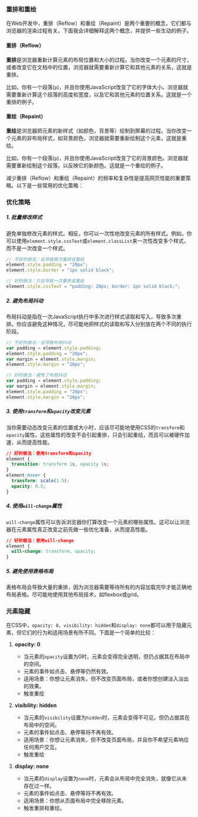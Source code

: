 ### 重排和重绘

在Web开发中，重排（Reflow）和重绘（Repaint）是两个重要的概念，它们都与浏览器的渲染过程有关。下面我会详细解释这两个概念，并提供一些生动的例子。

#### 重排（Reflow）

**重排**是浏览器重新计算元素的布局位置和大小的过程。当你改变一个元素的尺寸，或者改变它在文档中的位置，浏览器就需要重新计算它和其他元素的关系，这就是重排。

比如，你有一个段落(`p`)，并且你使用JavaScript改变了它的字体大小。浏览器就需要重新计算这个段落的高度和宽度，以及它和其他元素的位置关系。这就是一个重排的例子。

#### 重绘（Repaint）

**重绘**是浏览器把元素的新样式（如颜色，背景等）绘制到屏幕的过程。当你改变一个元素的非布局样式，如背景颜色，浏览器就需要重新绘制这个元素，这就是重绘。

比如，你有一个段落(`p`)，并且你使用JavaScript改变了它的背景颜色。浏览器就需要重新绘制这个段落，以反映它的新颜色。这就是一个重绘的例子。

减少重排（Reflow）和重绘（Repaint）的频率和复杂性是提高网页性能的重要策略。以下是一些常用的优化策略：

### 优化策略

##### 1. 批量修改样式

避免单独修改元素的样式。相反，你可以一次性地改变元素的所有样式。例如，你可以使用`element.style.cssText`或`element.classList`来一次性改变多个样式，而不是一次改变一个样式。

```javascript
// 不好的做法：会导致两次重排或重绘
element.style.padding = "20px";
element.style.border = "1px solid black";

// 好的做法：只会导致一次重排或重绘
element.style.cssText = "padding: 20px; border: 1px solid black;";
```

##### 2. 避免布局抖动

布局抖动是指在一次JavaScript执行中多次进行样式读取和写入，导致多次重排。你应该避免这种情况，尽可能地把样式的读取和写入分别放在两个不同的执行阶段。

```javascript
// 不好的做法：会导致布局抖动
var padding = element.style.padding;
element.style.padding = "20px";
var margin = element.style.margin;
element.style.margin = "20px";

// 好的做法：避免了布局抖动
var padding = element.style.padding;
var margin = element.style.margin;
element.style.padding = "20px";
element.style.margin = "20px";
```

##### 3. 使用`transform`和`opacity`改变元素

当你需要动态改变元素的位置或大小时，应该尽可能地使用CSS的`transform`和`opacity`属性。这些属性的改变不会引起重排，只会引起重绘，而且可以被硬件加速，从而提高性能。

```css
// 好的做法：使用transform和opacity
element {
  transition: transform 1s, opacity 1s;
}
element:hover {
  transform: scale(1.5);
  opacity: 0.5;
}
```

##### 4. 使用`will-change`属性

`will-change`属性可以告诉浏览器你打算改变一个元素的哪些属性。这可以让浏览器在元素属性真正改变之前先做一些优化准备，从而提高性能。

```css
// 好的做法：使用will-change
element {
  will-change: transform, opacity;
}
```

##### 5. 避免使用表格布局

表格布局会导致大量的重排，因为浏览器需要等待所有的内容加载完毕才能正确地布局表格。尽可能地使用其他布局技术，如flexbox或grid。



### 元素隐藏

在CSS中，`opacity: 0`、`visibility: hidden`和`display: none`都可以用于隐藏元素，但它们的行为和适用场景有所不同。下面是一个简单的比较：

1. **opacity: 0**
   - 当元素的`opacity`设置为0时，元素会变得完全透明，但仍占据其在布局中的空间。
   - 元素的事件如点击、悬停等仍然有效。
   - 适用场景：你想让元素消失，但不改变页面布局，或者你想创建淡入淡出的效果。
   - 触发重绘



2. **visibility: hidden**
   - 当元素的`visibility`设置为`hidden`时，元素会变得不可见，但仍占据其在布局中的空间。
   - 元素的事件如点击、悬停等将不再有效。
   - 适用场景：你想让元素消失，但不改变页面布局，并且你不希望元素响应任何用户交互。
   - 触发重绘


3. **display: none**
   - 当元素的`display`设置为`none`时，元素会从布局中完全消失，就像它从未存在过一样。
   - 元素的事件如点击、悬停等将不再有效。
   - 适用场景：你想从页面布局中完全移除元素。
   - 触发重排和重绘。
